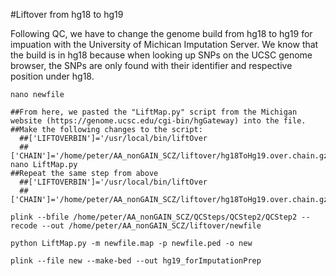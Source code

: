 
#Liftover from hg18 to hg19

Following QC, we have to change the genome build from hg18 to hg19 for impuation with the University of Michican Imputation Server. We know that the build is in hg18 because when looking up SNPs on the UCSC genome browser, the SNPs are only found with their identifier and respective position under hg18.

```
nano newfile

##From here, we pasted the "LiftMap.py" script from the Michigan website (https://genome.ucsc.edu/cgi-bin/hgGateway) into the file.
##Make the following changes to the script:
  ##['LIFTOVERBIN']='/usr/local/bin/liftOver
  ##['CHAIN']='/home/peter/AA_nonGAIN_SCZ/liftover/hg18ToHg19.over.chain.gz'
nano LiftMap.py
##Repeat the same step from above
  ##['LIFTOVERBIN']='/usr/local/bin/liftOver
  ##['CHAIN']='/home/peter/AA_nonGAIN_SCZ/liftover/hg18ToHg19.over.chain.gz'
  
plink --bfile /home/peter/AA_nonGAIN_SCZ/QCSteps/QCStep2/QCStep2 --recode --out /home/peter/AA_nonGAIN_SCZ/liftover/newfile

python LiftMap.py -m newfile.map -p newfile.ped -o new

plink --file new --make-bed --out hg19_forImputationPrep
```
